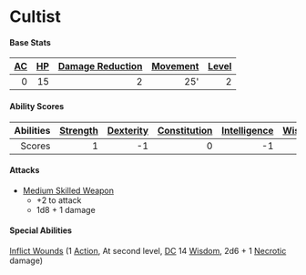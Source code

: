 # Cultist

#### Base Stats

| [AC](../../../Player%20Characters/Derived%20Statistics/Armor%20Class.md) | [HP](../../../Player%20Characters/Derived%20Statistics/Health%20Points.md) | [Damage Reduction](../../../Items/Individual%20Item%20Cards/Armors/Armor%20Properties/Armor%20X%20Property.md) | [Movement](../../../Game%20Procedures/Movement.md) | [Level](../../../Player%20Characters/Derived%20Statistics/Level.md) |
| -----------------------------------------------------------------------: | -------------------------------------------------------------------------: | -----------------------------------------------------------------------------------------------------------------------: | -------------------------------------------------: | ------------------------------------------------------------------: |
|                                                                        0 |                                                                         15 |                                                                                                                        2 |                                                25' |                                                                   2 |
#### Ability Scores

| Abilities | [Strength](../../../Player%20Characters/Chosen%20Statistics/Strength.md) | [Dexterity](../../../Player%20Characters/Chosen%20Statistics/Dexterity.md) | [Constitution](../../../Player%20Characters/Chosen%20Statistics/Constitution.md) | [Intelligence](../../../Player%20Characters/Chosen%20Statistics/Intelligence.md) | [Wisdom](../../../Player%20Characters/Chosen%20Statistics/Wisdom.md)<br> | [Charisma](../../../Player%20Characters/Chosen%20Statistics/Charisma.md)<br> |
| --------: | -----------------------------------------------------------------------: | -------------------------------------------------------------------------: | -------------------------------------------------------------------------------: | -------------------------------------------------------------------------------: | -----------------------------------------------------------------------: | ---------------------------------------------------------------------------: |
|    Scores |                                                                        1 |                                                                         -1 |                                                                                0 |                                                                               -1 |                                                                        2 |                                                                            0 |
#### Attacks
- [Medium Skilled Weapon](../../../Items/Individual%20Item%20Cards/Weapons/Melee%20Weapons/Medium%20Skilled%20Weapon.md)
	- +2 to attack
	- 1d8 + 1 damage
#### Special Abilities
[Inflict Wounds](../../../Magic/Spells/Mythril%20Spells/Level%201/Inflict%20Wounds.md) (1 [Action](../../../Game%20Procedures/Action.md), At second level, [DC](../../../Game%20Procedures/DC.md) 14 [Wisdom](../../../Player%20Characters/Chosen%20Statistics/Wisdom.md), 2d6 + 1 [Necrotic](../../../Damage%20Types/Necrotic.md) damage)